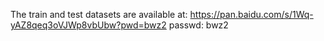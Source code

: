 The train and test datasets are available at: https://pan.baidu.com/s/1Wq-yAZ8qeq3oVJWp8vbUbw?pwd=bwz2 passwd: bwz2